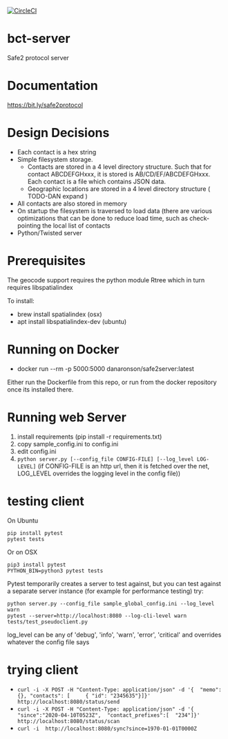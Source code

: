 [![CircleCI](https://circleci.com/gh/Safe2COVIDApp/bct-server.svg?style=svg)](https://circleci.com/gh/Safe2COVIDApp/bct-server)

	
# bct-server
Safe2 protocol server

# Documentation

https://bit.ly/safe2protocol

# Design Decisions

* Each contact is a hex string
* Simple filesystem storage.  
  * Contacts are stored in a 4 level directory structure.  Such that for contact ABCDEFGHxxx, it is stored is AB/CD/EF/ABCDEFGHxxx.  Each contact is a file which contains JSON data.
  * Geographic locations are stored in a 4 level directory structure ( TODO-DAN expand )
* All contacts are also stored in memory
* On startup the filesystem is traversed to load data (there are various optimizations that can be done to reduce load time, such as check-pointing the local list of contacts
* Python/Twisted server

# Prerequisites

The geocode support requires the python module Rtree which in turn requires libspatialindex

To install:
* brew install spatialindex (osx)
* apt install libspatialindex-dev (ubuntu)

# Running on Docker
* docker run --rm -p 5000:5000 danaronson/safe2server:latest

Either run the Dockerfile from this repo, or run from the docker repository once its installed there.

# Running web Server

1. install requirements (pip install -r requirements.txt)
2. copy sample_config.ini to config.ini
3. edit config.ini
4. ``python server.py [--config_file CONFIG-FILE] [--log_level LOG-LEVEL]`` (if CONFIG-FILE is an http url, then it is fetched over the net, LOG_LEVEL overrides the logging level in the config file))

# testing client
On Ubuntu
```
pip install pytest
pytest tests
```

Or on OSX
```
pip3 install pytest
PYTHON_BIN=python3 pytest tests
```

Pytest temporarily creates a server to test against, 
but you can test against a separate server instance (for example for performance testing) try:
```
python server.py --config_file sample_global_config.ini --log_level warn
pytest --server=http://localhost:8080 --log-cli-level warn tests/test_pseudoclient.py
```
log_level can be any of 'debug', 'info', 'warn', 'error', 'critical' and overrides whatever the config file says

# trying client

* ``curl -i -X POST -H "Content-Type: application/json" -d '{  "memo":  {}, "contacts": [     { "id": "2345635"}]}' http://localhost:8080/status/send``
* ``curl -i -X POST -H "Content-Type: application/json" -d '{ "since":"2020-04-10T0523Z",  "contact_prefixes":[  "234"]}' http://localhost:8080/status/scan``
* ``curl -i  http://localhost:8080/sync?since=1970-01-01T0000Z``

